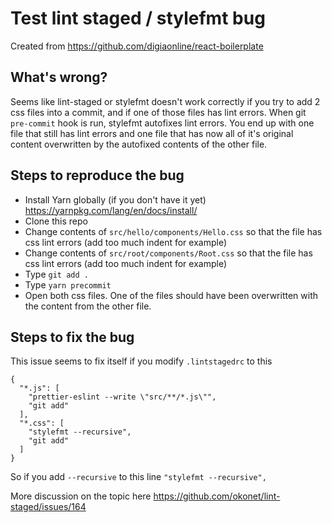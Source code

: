 # Test lint staged / stylefmt bug

Created from https://github.com/digiaonline/react-boilerplate

## What's wrong?

Seems like lint-staged or stylefmt doesn't work correctly if you try to add 2 css files into a commit, and if one of those files has lint errors.
When git `pre-commit` hook is run, stylefmt autofixes lint errors. You end up with one file that still has lint errors and one file that has now all of it's original content overwritten by the autofixed contents of the other file.

## Steps to reproduce the bug

- Install Yarn globally (if you don't have it yet) https://yarnpkg.com/lang/en/docs/install/
- Clone this repo
- Change contents of `src/hello/components/Hello.css` so that the file has css lint errors (add too much indent for example)
- Change contents of `src/root/components/Root.css` so that the file has css lint errors (add too much indent for example)
- Type `git add .`
- Type `yarn precommit`
- Open both css files. One of the files should have been overwritten with the content from the other file.


## Steps to fix the bug

This issue seems to fix itself if you modify `.lintstagedrc` to this

````
{
  "*.js": [
    "prettier-eslint --write \"src/**/*.js\"",
    "git add"
  ],
  "*.css": [
    "stylefmt --recursive",
    "git add"
  ]
}
````

So if you add `--recursive` to this line `"stylefmt --recursive",`

More discussion on the topic here https://github.com/okonet/lint-staged/issues/164
